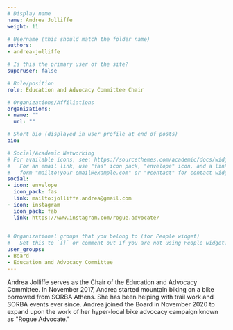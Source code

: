 ```yaml
---
# Display name
name: Andrea Jolliffe
weight: 11

# Username (this should match the folder name)
authors:
- andrea-jolliffe

# Is this the primary user of the site?
superuser: false

# Role/position
role: Education and Advocacy Committee Chair

# Organizations/Affiliations
organizations:
- name: ""
  url: ""

# Short bio (displayed in user profile at end of posts)
bio:

# Social/Academic Networking
# For available icons, see: https://sourcethemes.com/academic/docs/widgets/#icons
#   For an email link, use "fas" icon pack, "envelope" icon, and a link in the
#   form "mailto:your-email@example.com" or "#contact" for contact widget.
social:
- icon: envelope
  icon_pack: fas
  link: mailto:jolliffe.andrea@gmail.com
- icon: instagram
  icon_pack: fab
  link: https://www.instagram.com/rogue.advocate/

  
# Organizational groups that you belong to (for People widget)
#   Set this to `[]` or comment out if you are not using People widget.  
user_groups:
- Board
- Education and Advocacy Committee
---
```


Andrea Jolliffe serves as the Chair of the Education and Advocacy Committee.  In November 2017, Andrea started mountain biking on a bike borrowed from SORBA Athens.  She has been helping with trail work and SORBA events ever since.   Andrea joined the Board in November 2020 to expand upon the work of her hyper-local bike advocacy campaign known as "Rogue Advocate."